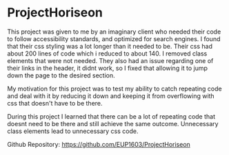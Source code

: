 # ProjectHoriseon

This project was given to me by an imaginary client who needed their code to follow accessibility standards, and optimized for search engines. I found that their css styling was a lot longer than it needed to be. Their css had about 200 lines of code which i reduced to about 140. I removed class elements that were not needed. They also had an issue regarding one of their links in the header, it didnt work, so I fixed that allowing it to jump down the page to the desired section.

My motivation for this project was to test my ability to catch repeating code and deal with it by reducing it down and keeping it from overflowing with css that doesn't have to be there.

During this project I learned that there can be a lot of repeating code that doesnt need to be there and still achieve the same outcome. Unnecessary class elements lead to unnecessary css code.

Github Repository: https://github.com/EUP1603/ProjectHoriseon
